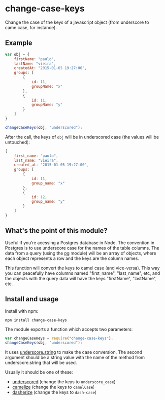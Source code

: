change-case-keys
================

Change the case of the keys of a javascript object (from underscore to came case, for instance).

## Example

```javascript
var obj = {
    firstName: "paulo",
    lastName: "vieira",
    createdAt: "2015-01-05 19:27:00",
    groups: [
        {
            id: 11,
            groupName: "x"
        },
        {
            id: 11,
            groupName: "y"
        }
    ]
}

changeCaseKeys(obj, "underscored");
```

After the call, the keys of `obj` will be in underscored case (the values will be untouched):

```javascript
{
    first_name: "paulo",
    last_name: "vieira",
    created_at: "2015-01-05 19:27:00",
    groups: [
        {
            id: 11,
            group_name: "x"
        },
        {
            id: 12,
            group_name: "y"
        }
    ]
}
```


## What's the point of this module?

Useful if you're acessing a Postgres database in Node. The convention in Postgres is to use underscore case for the names of the table columns. The data from a query (using the [pg](https://github.com/brianc/node-postgres) module) will be an array of objects, where each object represents a row and the keys are the column names.

This function will convert the keys to camel case (and vice-versa). This way you can peacefully have columns named "first_name", "last_name", etc, and the objects with the query data will have the keys "firstName", "lastName", etc.

## Install and usage

Install with npm: 
```
npm install change-case-keys
```

The module exports a function which accepts two parameters:
```javascript
var changeCaseKeys = require("change-case-keys");
changeCaseKeys(obj, "underscored");
```

It uses [underscore.string](https://github.com/epeli/underscore.string) to make the case conversion. The second argument should be a string value with the name of the method from underscore.string that will be used. 

Usually it should be one of these:
 - [underscored](https://github.com/epeli/underscore.string#underscoredstring--string) (change the keys to `underscore_case`)
 - [camelize](https://github.com/epeli/underscore.string#camelizestring-decapitalizefalse--string) (change the keys to `camelCase`)
 - [dasherize](https://github.com/epeli/underscore.string#dasherizestring--string) (change the keys to `dash-case`)

